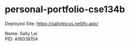 # personal-portfolio-cse134b

Deployed Site: https://sallyleicss.netlify.app/

Name: Sally Lei  
PID: A16038154
